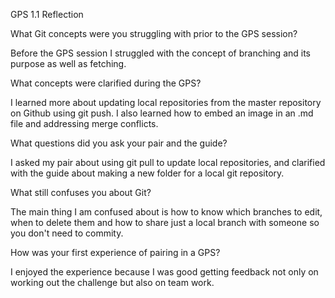GPS 1.1 Reflection

What Git concepts were you struggling with prior to the GPS session?

Before the GPS session I struggled with the concept of branching and its purpose as well as fetching.

What concepts were clarified during the GPS?

I learned more about updating local repositories from the master repository on Github using git push. I also learned how to embed an image in an .md file and addressing merge conflicts.

What questions did you ask your pair and the guide?

I asked my pair about using git pull to update local repositories, and clarified with the guide about making a new folder for a local git repository. 

What still confuses you about Git?

The main thing I am confused about is how to know which branches to edit, when to delete them and how to share just a local branch with someone so you don't need to commity.

How was your first experience of pairing in a GPS?

I enjoyed the experience because I was good getting feedback not only on working out the challenge but also on team work. 